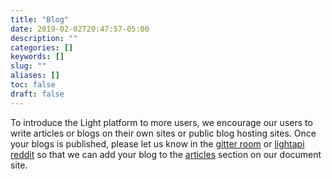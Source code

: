 ```yaml
---
title: "Blog"
date: 2019-02-02T20:47:57-05:00
description: ""
categories: []
keywords: []
slug: ""
aliases: []
toc: false
draft: false
---
```


To introduce the Light platform to more users, we encourage our users to write articles or blogs on their own sites or public blog hosting sites. Once your blogs is published, please let us know in the [gitter room][] or [lightapi reddit][] so that we can add your blog to the [articles][] section on our document site. 


[gitter room]: https://gitter.im/networknt/light-4j
[lightapi reddit]: https://www.reddit.com/r/lightapi/
[articles]: /about/articles/
